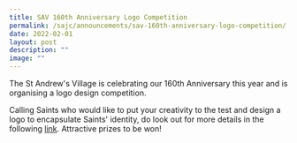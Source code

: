```yaml
---
title: SAV 160th Anniversary Logo Competition
permalink: /sajc/announcements/sav-160th-anniversary-logo-competition/
date: 2022-02-01
layout: post
description: ""
image: ""
---
```

<p>The St Andrew's Village is celebrating our 160th Anniversary this year and is organising a logo design competition.&nbsp;</p>
<p>Calling Saints who would like to put your creativity to the test and design a logo to encapsulate Saints' identity, do look out for more details in the following&nbsp;<a href="https://drive.google.com/file/d/1cfHxc2OUJ-KGAVybDcVEp1OkMEpuc4U_/view?usp=sharing">link</a>. Attractive prizes to be won!&nbsp;</p>